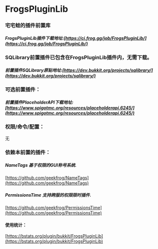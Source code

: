 # FrogsPluginLib
### 宅宅蛙的插件前置库
##### FrogsPluginLib插件下载地址:[https://ci.frog.gg/job/FrogsPluginLib/](https://ci.frog.gg/job/FrogsPluginLib/)

### SQLibrary前置插件已包含在FrogsPluginLib插件内，无需下载。
##### 前置插件SQLibrary原贴地址:[https://dev.bukkit.org/projects/sqlibrary/](https://dev.bukkit.org/projects/sqlibrary/)

### 可选前置插件：
##### 前置插件PlaceholderAPI下载地址:[https://www.spigotmc.org/resources/placeholderapi.6245/](https://www.spigotmc.org/resources/placeholderapi.6245/)

### 权限/命令/配置：
无

### 依赖本前置的插件：
##### NameTags 基于权限的GUI称号系统.
[https://github.com/geekfrog/NameTags](https://github.com/geekfrog/NameTags)

##### PermissionsTime 支持跨服的权限限时插件.
[https://github.com/geekfrog/PermissionsTime](https://github.com/geekfrog/PermissionsTime)

#### 使用统计：
[https://bstats.org/plugin/bukkit/FrogsPluginLib](https://bstats.org/plugin/bukkit/FrogsPluginLib)